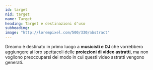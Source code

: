```yaml
---
id: target
nid: target
name: Target
heading: Target e destinazioni d'uso 
subheading: 
image: "http://lorempixel.com/500/330/abstract"
---
```


<p> Dreamo è destinato in primo luogo a <b> musicisti e DJ </b> che vorrebbero aggiungere ai loro spettacoli delle <b> proiezioni di video astratti</b>, ma non vogliono preoccuparsi del modo in cui questi video astratti vengono generati. <p/>

